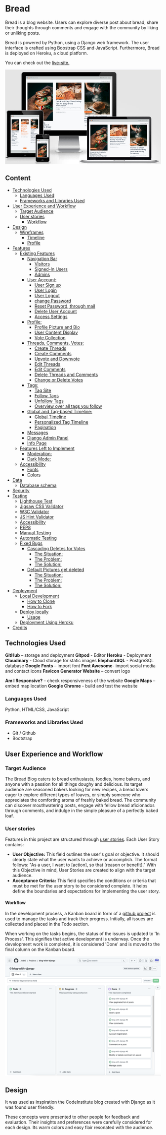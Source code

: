 # Bread

Bread is a blog website. Users can explore diverse post about bread, share their thoughts through comments and engage with the community by liking or unliking posts.

Bread is powered by Python, using a Django web framework. The user interface is crafted using Boostrap CSS and JavaScript. Furthermore, Bread is deployed on Heroku, a cloud platform.

You can check out the [live-site.](https://blog-with-django-ju-bff470dd15f2.herokuapp.com/)

![Responsive](static/images/readme/responsive.png)

## Content

- [Technologies Used](#technologies-used)
  * [Languages Used](#languages-used)
  * [Frameworks and Libraries Used](#frameworks-libraries-used)
- [User Experience and Workflow](#user-experience-and-workflow)
  * [Target Audience](#target-audience)
  * [User stories](#user-stories)
    + [Workflow](#workflow)
- [Design](#design)
  * [Wireframes](#wireframes)
    + [Timeline](#timeline)
    + [Profile](#profile)
- [Features](#features)
  * [Existing Features](#existing-features)
    + [Navigation Bar](#navigation-bar)
      - [Visitors](#visitors)
      - [Signed-In Users](#signed-in-users)
      - [Admins](#admins)
    + [User Account:](#user-account)
      - [User Sign up](#user-sign-up)
      - [User Login](#user-login)
      - [User Logout](#user-logout)
      - [change Password](#change-password)
      - [Reset Password, through mail](#reset-password-through-mail)
      - [Delete User Account](#delete-user-account)
      - [Access Settings](#access-settings)
    + [Profile:](#profile)
      - [Profile Picture and Bio](#profile-picture-and-bio)
      - [User Content Display](#user-content-display)
      - [Vote Collection](#vote-collection)
    + [Threads, Comments, Votes:](#threads-comments-votes)
      - [Create Threads](#create-threads)
      - [Create Comments](#create-comments)
      - [Upvote and Downvote](#upvote-and-downvote)
      - [Edit Threads](#edit-threads)
      - [Edit Comments](#edit-comments)
      - [Delete Threads and Comments](#delete-threads-and-comments)
      - [Change or Delete Votes](#change-or-delete-votes)
    + [Tags:](#tags)
      - [Tag Site](#tag-site)
      - [Follow Tags](#follow-tags)
      - [Unfollow Tags](#unfollow-tags)
      - [Overview over all tags you follow](#overview-over-all-tags-you-follow)
    + [Global and Tag-based Timeline:](#global-and-tag-based-timeline)
      - [Global Timeline](#global-timeline)
      - [Personalized Tag Timeline](#personalized-tag-timeline)
      - [Pagination](#pagination)
    + [Messages](#messages)
    + [Django Admin Panel](#django-admin-panel)
    + [Info Page](#info-page)
  * [Features Left to Implement](#features-left-to-implement)
    + [Moderation:](#moderation)
    + [Dark Mode:](#dark-mode)
  * [Accessibility](#accessibility)
    + [Fonts](#fonts)
    + [Colors](#colors)
- [Data](#data)
  * [Database schema](#database-schema)
- [Security](#security)
- [Testing](#testing)
    + [Lighthouse Test](#lighthouse-test)
    + [Jigsaw CSS Validator](#jigsaw-css-validator)
    + [W3C Validator](#w3c-validator)
    + [JS Hint Validator](#js-hint-validator)
    + [Accessibility](#accessibility-1)
    + [PEP8](#pep8)
  * [Manual Testing](#manual-testing)
  * [Automatic Testing](#automatic-testing)
  * [Fixed Bugs](#fixed-bugs)
    + [Cascading Deletes for Votes](#cascading-deletes-for-votes)
      - [The Situation:](#the-situation)
      - [The Problem:](#the-problem)
      - [The Solution:](#the-solution)
    + [Default Pictures get deleted](#default-pictures-get-deleted)
      - [The Situation:](#the-situation-1)
      - [The Problem:](#the-problem-1)
      - [The Solution:](#the-solution-1)
- [Deployment](#deployment)
  * [Local Development](#local-development)
    + [How to Clone](#how-to-clone)
    + [How to Fork](#how-to-fork)
  * [Deploy locally](#deploy-locally)
    + [Usage](#usage)
  * [Deployment Using Heroku](#deployment-using-heroku)
- [Credits](#credits)

## Technologies Used

**GitHub** – storage and deployment
**Gitpod** - Editor
**Heroku** - Deployment
**Cloudinary** - Cloud storage for static images
**ElephantSQL** - PostgreSQL database
**Google Fonts** – import font
**Font Awesome**- import social media and contact icons
**Favicon Generator Website** – convert logo
<!-- **Balsamiq** – wireframes design -->
**Am I Responsive?** – check responsiveness of the website
**Google Maps** – embed map location
**Google Chrome** - build and test the website

### Languages Used

Python, HTML/CSS, JavaScript

### Frameworks and Libraries Used

* Git / Github
* Bootstrap
<!-- * [django-allauth](https://docs.allauth.org/en/latest/)
* [django-crispy-forms](https://django-crispy-forms.readthedocs.io/en/latest/)
* [pillow Imaging Library](https://pypi.org/project/pillow/)
* [django-taggit](https://github.com/jazzband/django-taggit)
* [markdown2](https://pypi.org/project/django-markdown2/)
* [django-image-uploader-widget](https://pypi.org/project/django-image-uploader-widget/)
* django-storages and boto3, for r2 bucket storage
* [django-cleanup](https://github.com/un1t/django-cleanup)
* django extensions for exporting DB schema -->

## User Experience and Workflow

### Target Audience

The Bread Blog caters to bread enthusiasts, foodies, home bakers, and anyone with a passion for all things doughy and delicious. Its target audience are seasoned bakers looking for new recipes, a bread lovers eager to explore different types of loaves, or simply someone who appreciates the comforting aroma of freshly baked bread. The community can discover mouthwatering posts, engage with fellow bread aficionados through comments, and indulge in the simple pleasure of a perfectly baked loaf.

### User stories
Features in this project are structured through [user stories](https://github.com/Judit3/blog-with-django/issues).
Each User Story contains:
- **User Objective:** This field outlines the user's goal or objective. It should clearly state what the user wants to achieve or accomplish. The format follows: "As a user, I want to [action], so that [reason or benefit]." With this Objective in mind, User Stories are created to align with the target audience.
- **Acceptance Criteria:** This field specifies the conditions or criteria that must be met for the user story to be considered complete. It helps define the boundaries and expectations for implementing the user story.

#### Workflow
In the development process, a Kanban board in form of a [github project](https://github.com/users/Judit3/projects/3) is used to manage the tasks and track their progress. Initially, all issues are collected and placed in the Todo section.

When working on the tasks begins, the status of the issues is updated to 'In Process'. This signifies that active development is underway. Once the development work is completed, it is considered 'Done' and is moved to the final column on the Kanban board.

![Kanban-Board](static/images/readme/kanban-board.png)

## Design
It was used as inspiration the CodeInstitute blog created with Django as it was found user friendly.

These concepts were presented to other people for feedback and evaluation. Their insights and preferences were carefully considered for each design. Its warm colors and easy flair resonated with the audience.

<!-- ![balsamic mockup design idea](link to image in static folder) -->



